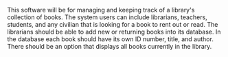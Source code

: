 This software will be for managing and keeping track of a library's collection of books. 
The system users can include librarians, teachers, students, and any civilian that is looking for a book to rent out or read.
The librarians should be able to add new or returning books into its database.
In the database each book should have its own ID number, title, and author. There should be an option that displays all books currently in the library. 
